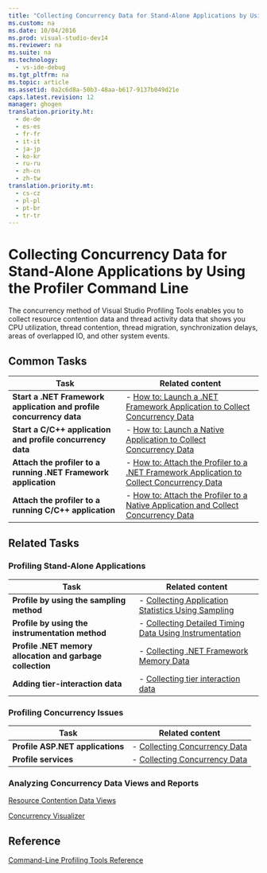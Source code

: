 ```yaml
---
title: "Collecting Concurrency Data for Stand-Alone Applications by Using the Profiler Command Line"
ms.custom: na
ms.date: 10/04/2016
ms.prod: visual-studio-dev14
ms.reviewer: na
ms.suite: na
ms.technology: 
  - vs-ide-debug
ms.tgt_pltfrm: na
ms.topic: article
ms.assetid: 0a2c6d8a-50b3-48aa-b617-9137b049d21e
caps.latest.revision: 12
manager: ghogen
translation.priority.ht: 
  - de-de
  - es-es
  - fr-fr
  - it-it
  - ja-jp
  - ko-kr
  - ru-ru
  - zh-cn
  - zh-tw
translation.priority.mt: 
  - cs-cz
  - pl-pl
  - pt-br
  - tr-tr
---
```

# Collecting Concurrency Data for Stand-Alone Applications by Using the Profiler Command Line
The concurrency method of Visual Studio Profiling Tools enables you to collect resource contention data and thread activity data that shows you CPU utilization, thread contention, thread migration, synchronization delays, areas of overlapped IO, and other system events.  
  
## Common Tasks  
  
|Task|Related content|  
|----------|---------------------|  
|**Start a .NET Framework application and profile concurrency data**|-   [How to: Launch a .NET Framework Application to Collect Concurrency Data](../VS_IDE/How-to--Launch-a-Stand-Alone-.NET-Framework-Application-with-the-Profiler-to-Collect-Concurrency-Data-by-Using-the-Command-Line.md)|  
|**Start a C/C++ application and profile concurrency data**|-   [How to: Launch a Native Application to Collect Concurrency Data](../VS_IDE/How-to--Launch-a-Stand-Alone-Native-Application-with-the-Profiler-to-Collect-Concurrency-Data-by-Using-the-Command-Line.md)|  
|**Attach the profiler to a running .NET Framework application**|-   [How to: Attach the Profiler to a .NET Framework Application to Collect Concurrency Data](../VS_IDE/How-to--Attach-the-Profiler-to-a-.NET-Framework-Stand-Alone-Application-to-Collect-Concurrency-Data-by-Using-the-Command-Line.md)|  
|**Attach the profiler to a running C/C++ application**|-   [How to: Attach the Profiler to a Native Application and Collect Concurrency Data](../VS_IDE/How-to--Attach-the-Profiler-to-a-Native-Stand-Alone-Application-and-Collect-Concurrency-Data-by-Using-the-Command-Line.md)|  
  
## Related Tasks  
  
### Profiling Stand-Alone Applications  
  
|Task|Related content|  
|----------|---------------------|  
|**Profile by using the sampling method**|-   [Collecting Application Statistics Using Sampling](../VS_IDE/Collecting-Application-Statistics-for-Stand-Alone-Applications-by-Using-the-Profiler-Command-Line.md)|  
|**Profile by using the instrumentation method**|-   [Collecting Detailed Timing Data Using Instrumentation](../VS_IDE/Collecting-Detailed-Timing-Data-for-a-Stand-Alone-Application-by-Using-the-Profiler-Command-Line.md)|  
|**Profile .NET memory allocation and garbage collection**|-   [Collecting .NET Framework Memory Data](../VS_IDE/Collecting-.NET-Framework-Memory-Data-for-Stand-Alone-Applications-by-Using-the-Profiler-Command-Line.md)|  
|**Adding tier-interaction data**|-   [Collecting tier interaction data](../VS_IDE/Adding-tier-interaction-data-from-the-command-line.md)|  
  
### Profiling Concurrency Issues  
  
|Task|Related content|  
|----------|---------------------|  
|**Profile ASP.NET applications**|-   [Collecting Concurrency Data](../VS_IDE/Collecting-Concurrency-Data-for-an-ASP.NET-Web-Application-Using-the-Profiler-Command-Line.md)|  
|**Profile services**|-   [Collecting Concurrency Data](../VS_IDE/Collecting-Concurrency-Data-for-a-Service-by-Using-the-Profiler-Command-Line.md)|  
  
### Analyzing Concurrency Data Views and Reports  
 [Resource Contention Data Views](../VS_IDE/Resource-Contention-Data-Views.md)  
  
 [Concurrency Visualizer](../VS_IDE/Concurrency-Visualizer.md)  
  
## Reference  
 [Command-Line Profiling Tools Reference](../VS_IDE/Command-Line-Profiling-Tools-Reference.md)